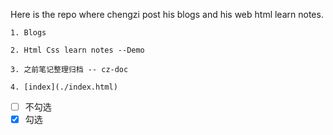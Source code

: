 Here is the repo where chengzi post his blogs and his web html learn notes.

    1. Blogs
    
    2. Html Css learn notes --Demo

    3. 之前笔记整理归档 -- cz-doc
    
    4. [index](./index.html)
    
- [ ] 不勾选
- [x] 勾选